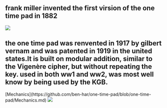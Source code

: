 

<h2>frank miller invented the first virsion of the one time pad in 1882</h2>
<img src="http://ciphermachines.com/pictures/otp/miller.jpg">
<h2>the one time pad was renvented in 1917 by gilbert vernam and was patented in 1919 in the united states.It is built on modular addition, similar to the Vigenère cipher, but without repeating the key. used in both ww1 and ww2, was most well know by being used by the KGB. </h2>
[Mechanics](https://github.com/ben-har/one-time-pad/blob/one-time-pad/Mechanics.md)
<img src="http://kryptografie.de/kryptografie/personen/images/gilbert-vernam.png">



